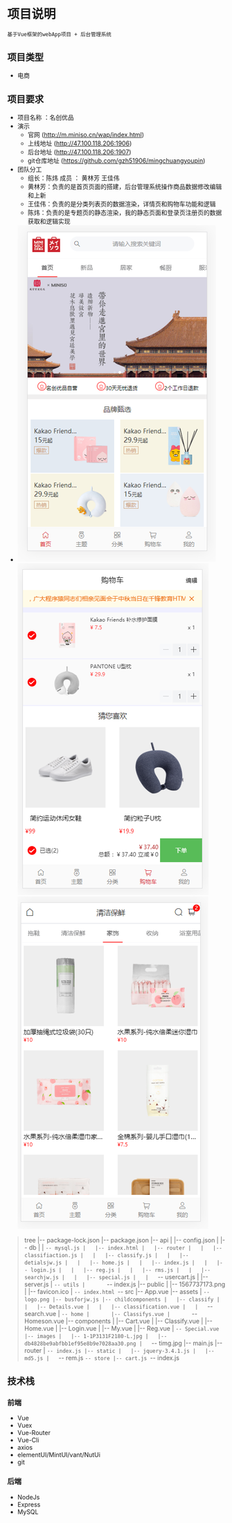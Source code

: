 # 项目说明
	基于Vue框架的webApp项目 + 后台管理系统
	
## 项目类型
* 电商
## 项目要求
* 项目名称 ：名创优品
* 演示
	* 官网  (http://m.miniso.cn/wap/index.html)
	* 上线地址  (http://47.100.118.206:1906)
	* 后台地址  (http://47.100.118.206:1907)
	* git仓库地址   (https://github.com/gzh51906/mingchuangyoupin)
* 团队分工
	* 组长：陈炜   成员 ： 黄林芳  王佳伟
	* 黄林芳：负责的是首页页面的搭建，后台管理系统操作商品数据修改编辑和上新
	* 王佳伟：负责的是分类列表页的数据渲染，详情页和购物车功能和逻辑
	* 陈炜：负责的是专题页的静态渲染，我的静态页面和登录页注册页的数据获取和逻辑实现
* 
	![2](2.png)
	![3](3.png)
	![4](4.png)
>tree
|-- package-lock.json
|-- package.json
|-- api
|   |-- config.json
|   |-- db
|   |   `-- mysql.js
|   |-- index.html
|   |-- router
|   |   |-- classifiaction.js
|   |   |-- classify.js
|   |   |-- detialsjw.js
|   |   |-- home.js
|   |   |-- index.js
|   |   |-- login.js
|   |   |-- reg.js
|   |   |-- rms.js
|   |   |-- searchjw.js
|   |   |-- special.js
|   |   `-- usercart.js
|   |-- server.js
|   `-- utils
|       `-- index.js
|-- public
|   |-- 1567737173.png
|   |-- favicon.ico
|   `-- index.html
`-- src
    |-- App.vue
    |-- assets
    |   `-- logo.png
    |-- busforjw.js
    |-- childcomponents
    |   |-- classify
    |   |   |-- Details.vue
    |   |   |-- classification.vue
    |   |   `-- search.vue
    |   `-- home
    |       |-- Classifys.vue
    |       `-- Homeson.vue
    |-- components
    |   |-- Cart.vue
    |   |-- Classify.vue
    |   |-- Home.vue
    |   |-- Login.vue
    |   |-- My.vue
    |   |-- Reg.vue
    |   `-- Special.vue
    |-- images
    |   |-- 1-1P3131F2180-L.jpg
    |   |-- db4828be9abfbb1ef95e8b9e7028aa30.png
    |   `-- timg.jpg
    |-- main.js
    |-- router
    |   `-- index.js
    |-- static
    |   |-- jquery-3.4.1.js
    |   |-- md5.js
    |   `-- rem.js
    `-- store
        |-- cart.js
        `-- index.js

## 技术栈

### 前端 
* Vue
* Vuex
* Vue-Router
* Vue-Cli
* axios
* elementUI/MintUI/vant/NutUi
* git

### 后端
* NodeJs
* Express
* MySQL